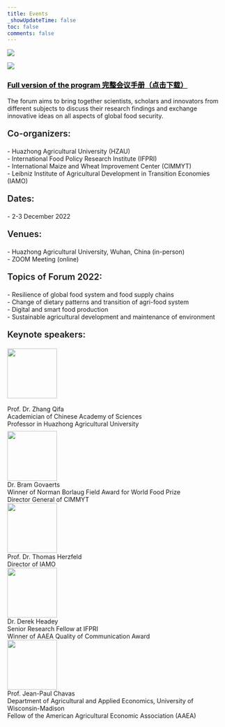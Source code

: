 ```yaml
---
title: Events
_showUpdateTime: false
toc: false
comments: false
---
```

<script>
    function _zhagTrack(id) {
       window.LA?.track('download', {[id]: new Date().toLocaleString()})
    }
</script>
<article id="events_blog">
    <p class="post_flex_center_center">
        <img src="https://wp-img.daozhao.com.cn/thefoodsecurity/event1.png">
    </p>
    <p class="post_flex_center_center">
        <img src="https://wp-img.daozhao.com.cn/thefoodsecurity/event2.png">
    </p>
    <h3>
        <span><a onclick="_zhagTrack('formHandbook')" href="https://wp-img.daozhao.com.cn/thefoodsecurity/doc/Global%20Food%20Security%20Forum_handbook.pdf" target="_blank" style="color: #000">Full version of the program 完整会议手册（点击下载）</a></span>
    </h3>
    <p>
        The forum aims to bring together scientists, scholars and innovators from
        different subjects to discuss their research findings and exchange innovative
        ideas on all aspects of global food security.
    </p>
    <p style="font-size:20px;font-weight: 600;">
        Co-organizers:
    </p>
    <div class="p_item">
        - Huazhong Agricultural University (HZAU)
    </div>
    <div class="p_item">
        - International Food Policy Research Institute (IFPRI)
    </div>
    <div class="p_item">
        - International Maize and Wheat Improvement Center (CIMMYT)
    </div>
    <div class="p_item">
        - Leibniz Institute of Agricultural Development in Transition Economies (IAMO)
    </div>
    <p style="font-size:20px;font-weight: 600;">
        Dates:
    </p>
    <div class="p_item">
        - 2-3 December 2022
    </div>
    <p style="font-size:20px;font-weight: 600;">
        Venues:
    </p>
    <div class="p_item">
        - Huazhong Agricultural University, Wuhan, China (in-person)
    </div>
    <div class="p_item">
        - ZOOM Meeting (online)
    </div>
    <p style="font-size:20px;font-weight: 600;">
        Topics of Forum 2022:
    </p>
    <div class="p_item">
        - Resilience of global food system and food supply chains
    </div>
    <div class="p_item">
        - Change of dietary patterns and transition of agri-food system
    </div>
    <div class="p_item">
        - Digital and smart food production
    </div>
    <div class="p_item">
        - Sustainable agricultural development and maintenance of environment
    </div>
    <p style="font-size:20px;font-weight: 600;">
        Keynote speakers:
    </p>
    <section style="margin: 8px 0;">
        <div style="margin-bottom: 16px;">
            <img style="height: 114px;" src="https://emc.hzau.edu.cn/__local/D/86/29/09ECD18BBA2CD7432A3FE1B6DB8_FA94EBF8_14D57.png">
        </div>
        <div>
            Prof. Dr. Zhang Qifa
        </div>
        <div>
            Academician of Chinese Academy of Sciences
        </div>
        <div>
            Professor in Huazhong Agricultural University
        </div>
    </section>
    <section class="introduce_section">
        <div class="introduce_photo">
            <img style="height: 114px;" src="https://emc.hzau.edu.cn/__local/C/20/8A/A385B8B984EBD8E309109267136_02F56BC3_39F39.png">
        </div>
        <div class="introduce_item">
            Dr. Bram Govaerts
        </div>
        <div class="introduce_item">
            Winner of Norman Borlaug Field Award for World Food Prize
        </div>
        <div class="introduce_item">
            Director General of CIMMYT
        </div>
    </section>
    <section class="introduce_section">
        <div class="introduce_photo">
            <img style="height: 114px;" src="https://emc.hzau.edu.cn/__local/1/22/CE/DB642A863E81FA2A51CD418AF3D_1DB475D5_82D3.png">
        </div>
        <div class="introduce_item">
            Prof. Dr. Thomas Herzfeld
        </div>
        <div class="introduce_item">
            Director of IAMO
        </div>
    </section>
    <section class="introduce_section">
        <div class="introduce_photo">
            <img style="height: 114px;" src="https://emc.hzau.edu.cn/__local/F/8D/81/927A708B829A3F1015D4A88FB60_7E851FF7_2DF70.png">
        </div>
        <div class="introduce_item">
            Dr. Derek Headey
        </div>
        <div class="introduce_item">
            Senior Research Fellow at IFPRI
        </div>
        <div class="introduce_item">
            Winner of AAEA Quality of Communication Award
        </div>
    </section>
    <section class="introduce_section">
        <div class="introduce_photo">
            <img style="height: 114px;" src="https://emc.hzau.edu.cn/__local/D/3D/3D/2BBD0A9A2A3DCABBE552F715072_CBE17FE5_A214.png">
        </div>
        <div class="introduce_item">
            Prof. Jean-Paul Chavas
        </div>
        <div class="introduce_item">
            Department of Agricultural and Applied Economics, University of Wisconsin-Madison
        </div>
        <div class="introduce_item">
            Fellow of the American Agricultural Economic Association (AAEA)
        </div>
    </section>
</article>
